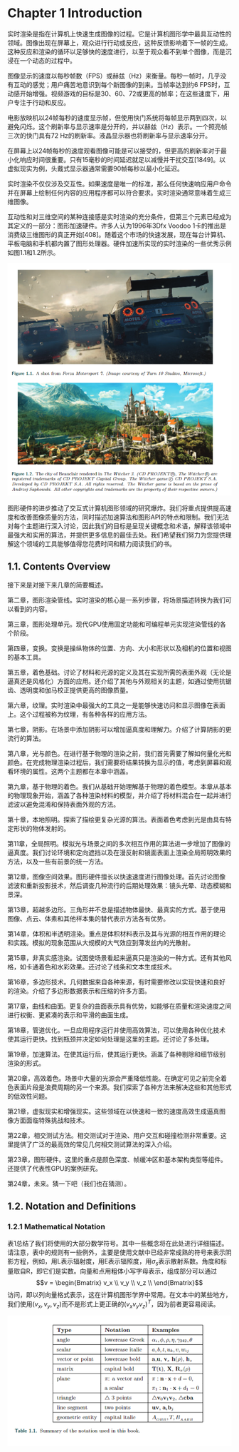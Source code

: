 # Chapter 1 Introduction

实时渲染是指在计算机上快速生成图像的过程。它是计算机图形学中最具互动性的领域。图像出现在屏幕上，观众进行行动或反应，这种反馈影响着下一帧的生成。这种反应和渲染的循环以足够快的速度进行，以至于观众看不到单个图像，而是沉浸在一个动态的过程中。

图像显示的速度以每秒帧数（FPS）或赫兹（Hz）来衡量。每秒一帧时，几乎没有互动的感觉；用户痛苦地意识到每个新图像的到来。当帧率达到约6 FPS时，互动感开始增强。视频游戏的目标是30、60、72或更高的帧率；在这些速度下，用户专注于行动和反应。

电影放映机以24帧每秒的速度显示帧，但使用快门系统将每帧显示两到四次，以避免闪烁。这个刷新率与显示速率是分开的，并以赫兹（Hz）表示。一个照亮帧三次的快门具有72 Hz的刷新率。液晶显示器也将刷新率与显示速率分开。

在屏幕上以24帧每秒的速度观看图像可能是可以接受的，但更高的刷新率对于最小化响应时间很重要。只有15毫秒的时间延迟就足以减慢并干扰交互[1849]。以虚拟现实为例，头戴式显示器通常需要90帧每秒以最小化延迟。

实时渲染不仅仅涉及交互性。如果速度是唯一的标准，那么任何快速响应用户命令并在屏幕上绘制任何内容的应用程序都可以符合要求。实时渲染通常意味着生成三维图像。

互动性和对三维空间的某种连接感是实时渲染的充分条件，但第三个元素已经成为其定义的一部分：图形加速硬件。许多人认为1996年3Dfx Voodoo 1卡的推出是消费级三维图形的真正开始[408]。随着这个市场的快速发展，现在每台计算机、平板电脑和手机都内置了图形处理器。硬件加速所实现的实时渲染的一些优秀示例如图1.1和1.2所示。

![image-20230705095114917](chap1.assets/image-20230705095114917.png)

图形硬件的进步推动了交互式计算机图形领域的研究爆炸。我们将重点提供提高速度和改善图像质量的方法，同时描述加速算法和图形API的特点和限制。我们无法对每个主题进行深入讨论，因此我们的目标是呈现关键概念和术语，解释该领域中最强大和实用的算法，并提供更多信息的最佳去处。我们希望我们努力为您提供理解这个领域的工具能够值得您花费时间和精力阅读我们的书。

## 1.1. Contents Overview

接下来是对接下来几章的简要概述。

第二章，图形渲染管线。实时渲染的核心是一系列步骤，将场景描述转换为我们可以看到的内容。

第三章，图形处理单元。现代GPU使用固定功能和可编程单元实现渲染管线的各个阶段。

第四章，变换。变换是操纵物体的位置、方向、大小和形状以及相机的位置和视图的基本工具。

第五章，着色基础。讨论了材料和光源的定义及其在实现所需的表面外观（无论是逼真还是风格化）方面的应用。还介绍了其他与外观相关的主题，如通过使用抗锯齿、透明度和伽马校正提供更高的图像质量。

第六章，纹理。实时渲染中最强大的工具之一是能够快速访问和显示图像在表面上。这个过程被称为纹理，有各种各样的应用方法。

第七章，阴影。在场景中添加阴影可以增加逼真度和理解力。介绍了计算阴影的更流行的算法。

第八章，光与颜色。在进行基于物理的渲染之前，我们首先需要了解如何量化光和颜色。在完成物理渲染过程后，我们需要将结果转换为显示的值，考虑到屏幕和观看环境的属性。这两个主题都在本章中涵盖。

第九章，基于物理的着色。我们从基础开始理解基于物理的着色模型。本章从基本的物理现象开始，涵盖了各种渲染材料的模型，并介绍了将材料混合在一起并进行滤波以避免混淆和保持表面外观的方法。

第十章，本地照明。探索了描绘更复杂光源的算法。表面着色考虑到光是由具有特定形状的物体发射的。

第11章，全局照明。模拟光与场景之间的多次相互作用的算法进一步增加了图像的逼真度。我们讨论环境和定向遮挡以及在漫反射和镜面表面上渲染全局照明效果的方法，以及一些有前景的统一方法。

第12章，图像空间效果。图形硬件擅长以快速速度进行图像处理。首先讨论图像滤波和重新投影技术，然后调查几种流行的后期处理效果：镜头光晕、动态模糊和景深。

第13章，超越多边形。三角形并不总是描述物体最快、最真实的方式。基于使用图像、点云、体素和其他样本集的替代表示方法各有优势。

第14章，体积和半透明渲染。重点是体积材料表示及其与光源的相互作用的理论和实践。模拟的现象范围从大规模的大气效应到薄发丝内的光散射。

第15章，非真实感渲染。试图使场景看起来逼真只是渲染的一种方式。还有其他风格，如卡通着色和水彩效果。还讨论了线条和文本生成技术。

第16章，多边形技术。几何数据来自各种来源，有时需要修改以实现快速和良好的渲染。介绍了多边形数据表示和压缩的许多方面。

第17章，曲线和曲面。更复杂的曲面表示具有优势，如能够在质量和渲染速度之间进行权衡、更紧凑的表示和平滑的曲面生成。

第18章，管道优化。一旦应用程序运行并使用高效算法，可以使用各种优化技术使其运行更快。找到瓶颈并决定如何处理是这里的主题。还讨论了多处理。

第19章，加速算法。在使其运行后，使其运行更快。涵盖了各种剔除和细节级别渲染的形式。

第20章，高效着色。场景中大量的光源会严重降低性能。在确定可见之前完全着色表面片段是浪费周期的另一个来源。我们探索了各种方法来解决这些和其他形式的低效性问题。

第21章，虚拟现实和增强现实。这些领域在以快速和一致的速度高效生成逼真图像方面面临特殊挑战和技术。

第22章，相交测试方法。相交测试对于渲染、用户交互和碰撞检测非常重要。这里提供了广泛的最高效的常见几何相交测试算法的深入介绍。

第23章，图形硬件。这里的重点是颜色深度、帧缓冲区和基本架构类型等组件。还提供了代表性GPU的案例研究。

第24章，未来。猜一下吧（我们也在猜测）。

## 1.2. Notation and Definitions

### 1.2.1 Mathematical Notation

表1总结了我们将使用的大部分数学符号。其中一些概念将在此处进行详细描述。请注意，表中的规则有一些例外，主要是使用文献中已经非常成熟的符号来表示阴影方程，例如，用L表示辐射度，用E表示辐照度，用$\sigma_s$表示散射系数。角度和标量取自R，即它们是实数。向量和点用粗体小写字母表示，组成部分可以通过$$v = \begin{Bmatrix}    v_x \\    v_y \\    v_z \\ \end{Bmatrix}$$访问，即以列向量格式表示，这在计算机图形学界中常用。在文本中的某些地方，我们使用$(v_x, v_y, v_z)$而不是形式上更正确的$(v_x v_y v_z)^T$，因为前者更容易阅读。

![image-20230705101106716](chap1.assets/image-20230705101106716.png)

